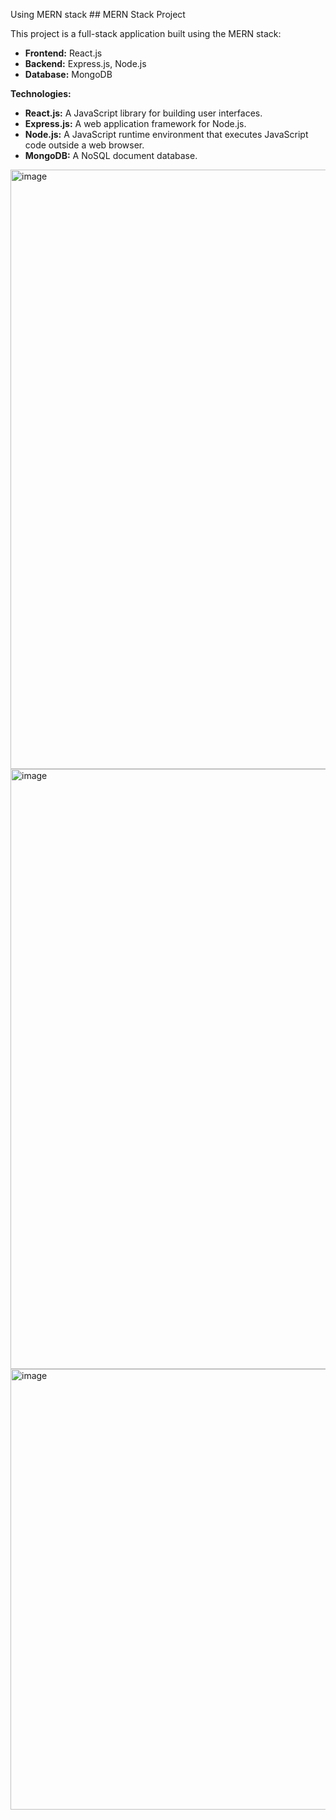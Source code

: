 Using MERN stack ## MERN Stack Project

 

This project is a full-stack application built using the MERN stack:

* **Frontend:** React.js
* **Backend:** Express.js, Node.js
* **Database:** MongoDB

**Technologies:**

* **React.js:** A JavaScript library for building user interfaces.
* **Express.js:** A web application framework for Node.js.
* **Node.js:** A JavaScript runtime environment that executes JavaScript code outside a web browser.
* **MongoDB:** A NoSQL document database.


<img width="959" alt="image" src="https://github.com/ankitxvx/Image-Uploader/assets/90975195/f5d3086e-ad68-4cfb-ae5e-3de030dc5e79">
<img width="960" alt="image" src="https://github.com/ankitxvx/Image-Uploader/assets/90975195/9452b3f5-fe36-44f8-bf0b-c8cefd3c73dd">
<img width="705" alt="image" src="https://github.com/ankitxvx/Image-Uploader/assets/90975195/6aa499bb-531b-4fa9-9b70-59db0f2a8e95">
 

